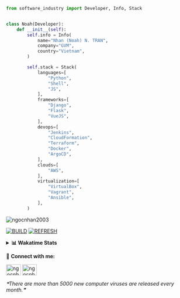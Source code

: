 ```python
from software_industry import Developer, Info, Stack


class Noah(Developer):
    def __init__(self):
        self.info = Info(
            name="Nhan (Noah) N. TRAN",
            company="GVM",
            country="Vietnam",
        )

        self.stack = Stack(
            languages=[
                "Python",
                "Shell",
                "JS",
            ],
            frameworks=[
                "Django",
                "Flask",
                "VueJS",
            ],
            devops=[
                "Jenkins",
                "CloudFormation",
                "Terraform",
                "Docker",
                "ArgoCD",
            ],
            clouds=[
                "AWS",
            ],
            virtualization=[
                "VirtualBox",
                "Vagrant",
                "Ansible",
            ],
        )
```
<img src="https://komarev.com/ghpvc/?username=ngocnhan2003&label=Profile%20views&color=0e75b6&style=flat" alt="ngocnhan2003" /> 

[![BUILD](https://github.com/ngocnhan2003/ngocnhan2003/actions/workflows/001_build.yml/badge.svg)](https://github.com/ngocnhan2003/ngocnhan2003/actions/workflows/001_build.yml)
[![REFRESH](https://github.com/ngocnhan2003/ngocnhan2003/actions/workflows/002_refresh.yml/badge.svg)](https://github.com/ngocnhan2003/ngocnhan2003/actions/workflows/002_refresh.yml)

<details> 
  <summary><b>📊 Wakatime Stats</b></summary>
  <br>
  
<!--START_SECTION:waka-->
![Code Time](http://img.shields.io/badge/Code%20Time-664%20hrs%201%20min-blue)

**I'm an Early 🐤** 

```text
🌞 Morning    94 commits     ██████░░░░░░░░░░░░░░░░░░░   26.78% 
🌆 Daytime    98 commits     ███████░░░░░░░░░░░░░░░░░░   27.92% 
🌃 Evening    140 commits    ██████████░░░░░░░░░░░░░░░   39.89% 
🌙 Night      19 commits     █░░░░░░░░░░░░░░░░░░░░░░░░   5.41%

```
📅 **I'm Most Productive on Monday** 

```text
Monday       184 commits    █████████████░░░░░░░░░░░░   52.42% 
Tuesday      28 commits     ██░░░░░░░░░░░░░░░░░░░░░░░   7.98% 
Wednesday    24 commits     █░░░░░░░░░░░░░░░░░░░░░░░░   6.84% 
Thursday     5 commits      ░░░░░░░░░░░░░░░░░░░░░░░░░   1.42% 
Friday       4 commits      ░░░░░░░░░░░░░░░░░░░░░░░░░   1.14% 
Saturday     51 commits     ███░░░░░░░░░░░░░░░░░░░░░░   14.53% 
Sunday       55 commits     ████░░░░░░░░░░░░░░░░░░░░░   15.67%

```


📊 **This Week I Spent My Time On** 

```text
⌚︎ Time Zone: Asia/Ho_Chi_Minh

💬 Programming Languages: 
No Activity Tracked This Week

🔥 Editors: 
No Activity Tracked This Week

💻 Operating System: 
No Activity Tracked This Week

```

**I Mostly Code in Python** 

```text
Python                   15 repos            ███████████░░░░░░░░░░░░░░   45.45% 
JavaScript               6 repos             ████░░░░░░░░░░░░░░░░░░░░░   18.18% 
TypeScript               2 repos             █░░░░░░░░░░░░░░░░░░░░░░░░   6.06% 
Kotlin                   2 repos             █░░░░░░░░░░░░░░░░░░░░░░░░   6.06% 
Vue                      2 repos             █░░░░░░░░░░░░░░░░░░░░░░░░   6.06%

```



 Last Updated on 20/02/2023 21:09:28 UTC+7
<!--END_SECTION:waka-->
</details>

🔗 **Connect with me:**

<a href="https://linkedin.com/in/ngocnhan2003" target="blank"><img align="center" src="https://raw.githubusercontent.com/rahuldkjain/github-profile-readme-generator/master/src/images/icons/Social/linked-in-alt.svg" alt="ngocnhan2003" height="30" width="40" /></a>
<a href="https://instagram.com/ngocnhan2003" target="blank"><img align="center" src="https://raw.githubusercontent.com/rahuldkjain/github-profile-readme-generator/master/src/images/icons/Social/instagram.svg" alt="ngocnhan2003" height="30" width="40" /></a>


<!--STARTS_HERE_QUOTE_README-->
<i>❝There are more than 5000 new computer viruses are released every month.❞</i>
<!--ENDS_HERE_QUOTE_README-->
